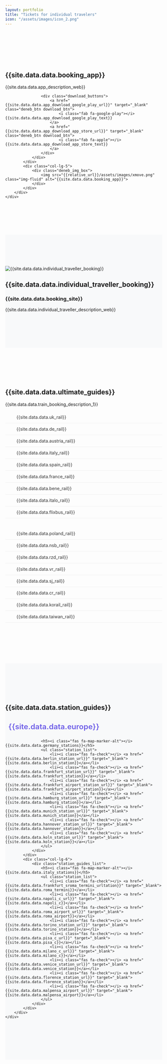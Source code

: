 ```yaml
---
layout: portfolio
title: "Tickets for individual travelers"
icon: "/assets/images/icon_2.png"
---
```


<!-- Start App section -->
<section class="deneb_about about_v2 section_padding">
	<div class="container">
		<div class="row align-items-center">
			<div class="col-lg-7">
				<div class="deneb_content_box">
					<h2>{{site.data.data.booking_app}}</h2>
					<p>{{site.data.data.app_description_web}}</p>
					
					<div class="download_buttons">
						<a href="{{site.data.data.app_download_google_play_url}}" target="_blank" class="deneb_btn download_btn">
							<i class="fab fa-google-play"></i> {{site.data.data.app_download_google_play_text}}
						</a>
						<a href="{{site.data.data.app_download_app_store_url}}" target="_blank" class="deneb_btn download_btn">
							<i class="fab fa-apple"></i> {{site.data.data.app_download_app_store_text}}
						</a>
					</div>
				</div>
			</div>
			<div class="col-lg-5">
				<div class="deneb_img_box">
					<img src="{{relative_url}}/assets/images/xmove.png" class="img-fluid" alt="{{site.data.data.booking_app}}">
				</div>
			</div>
		</div>
	</div>
</section>
<!-- End App section -->

<!-- Start Website section -->
<section class="deneb_about about_v2 section_padding bg-light">
	<div class="container">
		<div class="row align-items-center">
			<div class="col-lg-5">
				<div class="deneb_img_box">
					<img src="{{relative_url}}/assets/images/trains.png" class="img-fluid" alt="{{site.data.data.individual_traveller_booking}}">
				</div>
			</div>
			<div class="col-lg-7">
				<div class="deneb_content_box">
					<h2>{{site.data.data.individual_traveller_booking}}</h2>
					<h3>{{site.data.data.booking_site}}</h3>
					<p>{{site.data.data.individual_traveller_description_web}}</p>
				</div>
			</div>
		</div>
	</div>
</section>
<!-- End Website section -->

<!-- Start Ultimate Guides section -->
<section class="deneb_skill section_padding">
	<div class="container">
		<div class="row">
			<div class="col-lg-12">
				<div class="section_title text-center">
					<h2>{{site.data.data.ultimate_guides}}</h2>
					<p>{{site.data.data.train_booking_description_1}}</p>
				</div>
			</div>
		</div>
		<div class="row">
			<div class="col-lg-6">
				<div class="guides_list">
					<ul class="feature_list">
						<li><i class="fas fa-train"></i> <a href="{{site.data.data.uk_rail_url}}" target="_blank">{{site.data.data.uk_rail}}</a></li>
						<li><i class="fas fa-train"></i> <a href="{{site.data.data.de_rail_url}}" target="_blank">{{site.data.data.de_rail}}</a></li>
						<li><i class="fas fa-train"></i> <a href="{{site.data.data.australia_rail_url}}" target="_blank">{{site.data.data.austria_rail}}</a></li>
						<li><i class="fas fa-train"></i> <a href="{{site.data.data.italy_rail_url}}" target="_blank">{{site.data.data.italy_rail}}</a></li>
						<li><i class="fas fa-train"></i> <a href="{{site.data.data.spain_rail_url}}" target="_blank">{{site.data.data.spain_rail}}</a></li>
						<li><i class="fas fa-train"></i> <a href="{{site.data.data.france_rail_url}}" target="_blank">{{site.data.data.france_rail}}</a></li>
						<li><i class="fas fa-train"></i> <a href="{{site.data.data.bene_rail_url}}" target="_blank">{{site.data.data.bene_rail}}</a></li>
						<li><i class="fas fa-train"></i> <a href="{{site.data.data.italo_rail_url}}" target="_blank">{{site.data.data.italo_rail}}</a></li>
						<li><i class="fas fa-bus"></i> <a href="{{site.data.data.flixbus_rail_url}}" target="_blank">{{site.data.data.flixbus_rail}}</a></li>
					</ul>
				</div>
			</div>
			<div class="col-lg-6">
				<div class="guides_list">
					<ul class="feature_list">
						<li><i class="fas fa-train"></i> <a href="{{site.data.data.poland_rail_url}}" target="_blank">{{site.data.data.poland_rail}}</a></li>
						<li><i class="fas fa-train"></i> <a href="{{site.data.data.nsb_rail_url}}" target="_blank">{{site.data.data.nsb_rail}}</a></li>
						<li><i class="fas fa-train"></i> <a href="{{site.data.data.rzd_rail_url}}" target="_blank">{{site.data.data.rzd_rail}}</a></li>
						<li><i class="fas fa-train"></i> <a href="{{site.data.data.vr_rail_url}}" target="_blank">{{site.data.data.vr_rail}}</a></li>
						<li><i class="fas fa-train"></i> <a href="{{site.data.data.sj_rail_url}}" target="_blank">{{site.data.data.sj_rail}}</a></li>
						<li><i class="fas fa-train"></i> <a href="{{site.data.data.cr_rail_url}}" target="_blank">{{site.data.data.cr_rail}}</a></li>
						<li><i class="fas fa-train"></i> <a href="{{site.data.data.korail_rail_url}}" target="_blank">{{site.data.data.korail_rail}}</a></li>
						<li><i class="fas fa-train"></i> <a href="{{site.data.data.taiwan_rail_url}}" target="_blank">{{site.data.data.taiwan_rail}}</a></li>
					</ul>
				</div>
			</div>
		</div>
	</div>
</section>
<!-- End Ultimate Guides section -->

<!-- Start Station Guides section -->
<section class="deneb_skill section_padding bg-light">
	<div class="container">
		<div class="row">
			<div class="col-lg-12">
				<div class="section_title text-center">
					<h2>{{site.data.data.station_guides}}</h2>
				</div>
			</div>
		</div>
		<div class="row">
			<div class="col-lg-6">
				<div class="station_guides_list">
					<h4><i class="fas fa-globe-europe"></i> {{site.data.data.europe}}</h4>
					
					<h5><i class="fas fa-map-marker-alt"></i> {{site.data.data.germany_stations}}</h5>
					<ul class="station_list">
						<li><i class="fas fa-check"></i> <a href="{{site.data.data.berlin_station_url}}" target="_blank">{{site.data.data.berlin_station}}</a></li>
						<li><i class="fas fa-check"></i> <a href="{{site.data.data.frankfurt_station_url}}" target="_blank">{{site.data.data.frankfurt_station}}</a></li>
						<li><i class="fas fa-check"></i> <a href="{{site.data.data.frankfurt_airport_station_url}}" target="_blank">{{site.data.data.frankfurt_airport_station}}</a></li>
						<li><i class="fas fa-check"></i> <a href="{{site.data.data.hamburg_station_url}}" target="_blank">{{site.data.data.hamburg_station}}</a></li>
						<li><i class="fas fa-check"></i> <a href="{{site.data.data.munich_station_url}}" target="_blank">{{site.data.data.munich_station}}</a></li>
						<li><i class="fas fa-check"></i> <a href="{{site.data.data.hannover_station_url}}" target="_blank">{{site.data.data.hannover_station}}</a></li>
						<li><i class="fas fa-check"></i> <a href="{{site.data.data.koln_station_url}}" target="_blank">{{site.data.data.koln_station}}</a></li>
					</ul>
				</div>
			</div>
			<div class="col-lg-6">
				<div class="station_guides_list">
					<h5><i class="fas fa-map-marker-alt"></i> {{site.data.data.italy_stations}}</h5>
					<ul class="station_list">
						<li><i class="fas fa-check"></i> <a href="{{site.data.data.frankfurt_sroma_termini_urltation}}" target="_blank">{{site.data.data.roma_termini}}</a></li>
						<li><i class="fas fa-check"></i> <a href="{{site.data.data.napoli_c_url}}" target="_blank">{{site.data.data.napoli_c}}</a></li>
						<li><i class="fas fa-check"></i> <a href="{{site.data.data.roma_airport_url}}" target="_blank">{{site.data.data.roma_airport}}</a></li>
						<li><i class="fas fa-check"></i> <a href="{{site.data.data.torino_station_url}}" target="_blank">{{site.data.data.torino_station}}</a></li>
						<li><i class="fas fa-check"></i> <a href="{{site.data.data.pisa_c_url}}" target="_blank">{{site.data.data.pisa_c}}</a></li>
						<li><i class="fas fa-check"></i> <a href="{{site.data.data.milano_c_url}}" target="_blank">{{site.data.data.milano_c}}</a></li>
						<li><i class="fas fa-check"></i> <a href="{{site.data.data.venice_station_url}}" target="_blank">{{site.data.data.venice_station}}</a></li>
						<li><i class="fas fa-check"></i> <a href="{{site.data.data.florence_station_url}}" target="_blank">{{site.data.data.florence_station}}</a></li>
						<li><i class="fas fa-check"></i> <a href="{{site.data.data.malpensa_airport_url}}" target="_blank">{{site.data.data.malpensa_airport}}</a></li>
					</ul>
				</div>
			</div>
		</div>
	</div>
</section>
<!-- End Station Guides section -->

<style>
/* Download buttons styling */
.download_buttons {
	margin-top: 30px;
	display: flex;
	gap: 15px;
	flex-wrap: wrap;
}

.download_btn {
	display: inline-flex;
	align-items: center;
	gap: 8px;
	padding: 12px 24px;
	text-decoration: none;
	border-radius: 5px;
	transition: all 0.3s ease;
	background: #6c5ce7;
	color: white;
}

.download_btn:hover {
	transform: translateY(-2px);
	box-shadow: 0 5px 15px rgba(108, 92, 231, 0.4);
	color: white;
}

/* Guides list styling */
.guides_list {
	margin-bottom: 30px;
}

.guides_list .feature_list {
	list-style: none;
	padding: 0;
	margin: 0;
}

.guides_list .feature_list li {
	padding: 10px 0;
	display: flex;
	align-items: center;
	border-bottom: 1px solid #eee;
}

.guides_list .feature_list i {
	color: #6c5ce7;
	margin-right: 12px;
	font-size: 18px;
	width: 24px;
}

.guides_list .feature_list a {
	color: #333;
	text-decoration: none;
	transition: color 0.3s ease;
}

.guides_list .feature_list a:hover {
	color: #6c5ce7;
}

/* Station guides styling */
.station_guides_list {
	margin-bottom: 30px;
}

.station_guides_list h4 {
	color: #6c5ce7;
	margin-bottom: 25px;
	font-size: 24px;
	font-weight: 600;
}

.station_guides_list h4 i {
	margin-right: 10px;
}

.station_guides_list h5 {
	color: #333;
	margin-top: 20px;
	margin-bottom: 15px;
	font-size: 18px;
	font-weight: 600;
}

.station_guides_list h5 i {
	color: #6c5ce7;
	margin-right: 8px;
}

.station_list {
	list-style: none;
	padding: 0;
	margin: 0;
}

.station_list li {
	padding: 8px 0;
	display: flex;
	align-items: center;
}

.station_list i {
	color: #6c5ce7;
	margin-right: 10px;
	font-size: 14px;
}

.station_list a {
	color: #555;
	text-decoration: none;
	transition: color 0.3s ease;
}

.station_list a:hover {
	color: #6c5ce7;
}

/* Section styling */
.section_padding {
	padding: 100px 0;
}

.bg-light {
	background-color: #f8f9fa;
}

/* Responsive design */
@media (max-width: 768px) {
	.download_buttons {
		flex-direction: column;
	}
	
	.download_btn {
		justify-content: center;
		width: 100%;
	}
	
	.section_padding {
		padding: 60px 0;
	}
}
</style>
